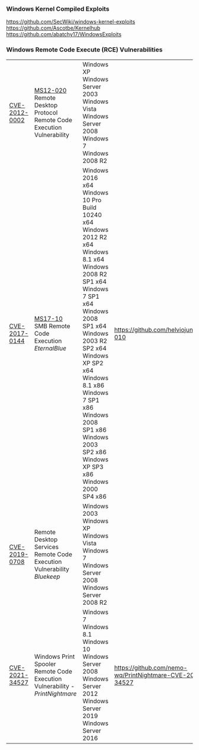 ### Windows Kernel Compiled Exploits
https://github.com/SecWiki/windows-kernel-exploits  
https://github.com/Ascotbe/Kernelhub  
https://github.com/abatchy17/WindowsExploits  

### Windows Remote Code Execute (RCE) Vulnerabilities  

| | | | |
|---|---|---|---|
|[CVE-2012-0002]()|[MS12-020](https://docs.microsoft.com/en-us/security-updates/securitybulletins/2012/ms12-020) Remote Desktop Protocol Remote Code Execution Vulnerability |Windows XP<br>Windows Server 2003<br>Windows Vista<br>Windows Server 2008<br>Windows 7<br>Windows 2008 R2 ||
|[CVE-2017-0144](https://cve.mitre.org/cgi-bin/cvename.cgi?name=CVE-2017-0144)|[MS17-10](https://docs.microsoft.com/en-us/security-updates/securitybulletins/2017/ms17-010) SMB Remote Code Execution *EternalBlue*| Windows 2016 x64<br>Windows 10 Pro Build 10240 x64<br>Windows 2012 R2 x64<br>Windows 8.1 x64<br>Windows 2008 R2 SP1 x64<br>Windows 7 SP1 x64<br>Windows 2008 SP1 x64<br>Windows 2003 R2 SP2 x64<br>Windows XP SP2 x64<br>Windows 8.1 x86<br>Windows 7 SP1 x86<br>Windows 2008 SP1 x86<br>Windows 2003 SP2 x86<br>Windows XP SP3 x86<br>Windows 2000 SP4 x86<br>|https://github.com/helviojunior/MS17-010|
|[CVE-2019-0708](https://cve.mitre.org/cgi-bin/cvename.cgi?name=CVE-2019-0708)|Remote Desktop Services Remote Code Execution Vulnerability  *Bluekeep* |Windows 2003<br>Windows XP<br>Windows Vista<br>Windows 7<br>Windows Server 2008<br>Windows Server 2008 R2|    |
|[CVE-2021-34527](https://msrc.microsoft.com/update-guide/vulnerability/CVE-2021-34527)|Windows Print Spooler Remote Code Execution Vulnerability - *PrintNightmare* |Windows 7<br>Windows 8.1<br>Windows 10<br>Windows Server 2008<br>Windows Server 2012<br>Windows Server 2019<br>Windows Server 2016<br>| https://github.com/nemo-wq/PrintNightmare-CVE-2021-34527 |
